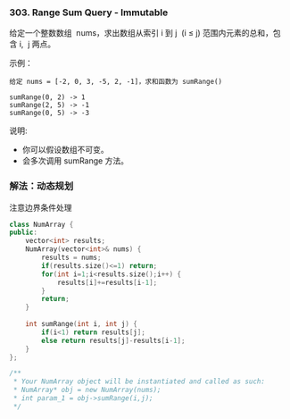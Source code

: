 ### 303. Range Sum Query - Immutable

给定一个整数数组  nums，求出数组从索引 i 到 j  (i ≤ j) 范围内元素的总和，包含 i,  j 两点。

示例：
```
给定 nums = [-2, 0, 3, -5, 2, -1]，求和函数为 sumRange()

sumRange(0, 2) -> 1
sumRange(2, 5) -> -1
sumRange(0, 5) -> -3
```
说明:

* 你可以假设数组不可变。
* 会多次调用 sumRange 方法。




### 解法：动态规划

注意边界条件处理

```cpp
class NumArray {
public:
    vector<int> results;
    NumArray(vector<int>& nums) {
        results = nums;
        if(results.size()<=1) return;
        for(int i=1;i<results.size();i++) {
            results[i]+=results[i-1];
        }
        return;
    }
    
    int sumRange(int i, int j) {
        if(i<1) return results[j];
        else return results[j]-results[i-1];
    }
};

/**
 * Your NumArray object will be instantiated and called as such:
 * NumArray* obj = new NumArray(nums);
 * int param_1 = obj->sumRange(i,j);
 */
```
